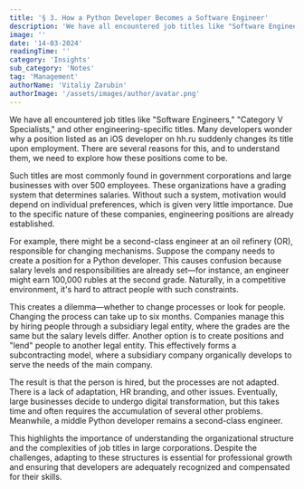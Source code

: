 ```yaml
---
title: '§ 3. How a Python Developer Becomes a Software Engineer'
description: 'We have all encountered job titles like "Software Engineers," "Category V Specialists," and other engineering-specific titles.'
image: ''
date: '14-03-2024'
readingTime: ''
category: 'Insights'
sub_category: 'Notes'
tag: 'Management'
authorName: 'Vitaliy Zarubin'
authorImage: '/assets/images/author/avatar.png'
---
```


We have all encountered job titles like "Software Engineers," "Category V Specialists," and other engineering-specific titles. Many developers wonder why a position listed as an iOS developer on hh.ru suddenly changes its title upon employment. There are several reasons for this, and to understand them, we need to explore how these positions come to be.

Such titles are most commonly found in government corporations and large businesses with over 500 employees. These organizations have a grading system that determines salaries. Without such a system, motivation would depend on individual preferences, which is given very little importance. Due to the specific nature of these companies, engineering positions are already established.

For example, there might be a second-class engineer at an oil refinery (OR), responsible for changing mechanisms. Suppose the company needs to create a position for a Python developer. This causes confusion because salary levels and responsibilities are already set—for instance, an engineer might earn 100,000 rubles at the second grade. Naturally, in a competitive environment, it's hard to attract people with such constraints.

This creates a dilemma—whether to change processes or look for people. Changing the process can take up to six months. Companies manage this by hiring people through a subsidiary legal entity, where the grades are the same but the salary levels differ. Another option is to create positions and "lend" people to another legal entity. This effectively forms a subcontracting model, where a subsidiary company organically develops to serve the needs of the main company.

The result is that the person is hired, but the processes are not adapted. There is a lack of adaptation, HR branding, and other issues. Eventually, large businesses decide to undergo digital transformation, but this takes time and often requires the accumulation of several other problems. Meanwhile, a middle Python developer remains a second-class engineer.

This highlights the importance of understanding the organizational structure and the complexities of job titles in large corporations. Despite the challenges, adapting to these structures is essential for professional growth and ensuring that developers are adequately recognized and compensated for their skills.
